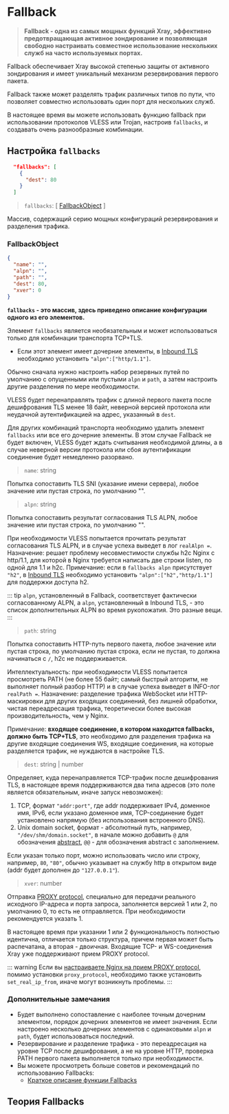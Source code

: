 # Fallback

> **Fallback - одна из самых мощных функций Xray, эффективно предотвращающая активное зондирование и позволяющая свободно настраивать совместное использование нескольких служб на часто используемых портах.**

Fallback обеспечивает Xray высокой степенью защиты от активного зондирования и имеет уникальный механизм резервирования первого пакета.

Fallback также может разделять трафик различных типов по пути, что позволяет совместно использовать один порт для нескольких служб.

В настоящее время вы можете использовать функцию fallback при использовании протоколов VLESS или Trojan, настроив `fallbacks`, и создавать очень разнообразные комбинации.

## Настройка `fallbacks`

```json
  "fallbacks": [
    {
      "dest": 80
    }
  ]
```

> `fallbacks`: \[ [FallbackObject](#fallbackobject) \]

Массив, содержащий серию мощных конфигураций резервирования и разделения трафика.

### FallbackObject

```json
{
  "name": "",
  "alpn": "",
  "path": "",
  "dest": 80,
  "xver": 0
}
```

**`fallbacks` - это массив, здесь приведено описание конфигурации одного из его элементов.**

Элемент `fallbacks` является необязательным и может использоваться только для комбинации транспорта TCP+TLS.

- Если этот элемент имеет дочерние элементы, в [Inbound TLS](../transport.md#tlsobject) необходимо установить `"alpn":["http/1.1"]`.

Обычно сначала нужно настроить набор резервных путей по умолчанию с опущенными или пустыми `alpn` и `path`, а затем настроить другие разделения по мере необходимости.

VLESS будет перенаправлять трафик с длиной первого пакета после дешифрования TLS менее 18 байт, неверной версией протокола или неудачной аутентификацией на адрес, указанный в `dest`.

Для других комбинаций транспорта необходимо удалить элемент `fallbacks` или все его дочерние элементы. В этом случае Fallback не будет включен, VLESS будет ждать считывания необходимой длины, а в случае неверной версии протокола или сбоя аутентификации соединение будет немедленно разорвано.

> `name`: string

Попытка сопоставить TLS SNI (указание имени сервера), любое значение или пустая строка, по умолчанию "".

> `alpn`: string

Попытка сопоставить результат согласования TLS ALPN, любое значение или пустая строка, по умолчанию "".

При необходимости VLESS попытается прочитать результат согласования TLS ALPN, и в случае успеха выведет в лог `realAlpn =`.
Назначение: решает проблему несовместимости службы h2c Nginx с http/1.1, для которой в Nginx требуется написать две строки listen, по одной для 1.1 и h2c.
Примечание: если в `fallbacks alpn` присутствует `"h2"`, в [Inbound TLS](../transport.md#tlsobject) необходимо установить `"alpn":["h2","http/1.1"]` для поддержки доступа h2.

::: tip
`alpn`, установленный в Fallback, соответствует фактически согласованному ALPN, а `alpn`, установленный в Inbound TLS, - это список дополнительных ALPN во время рукопожатия. Это разные вещи.
:::

> `path`: string

Попытка сопоставить HTTP-путь первого пакета, любое значение или пустая строка, по умолчанию пустая строка, если не пустая, то должна начинаться с `/`, h2c не поддерживается.

Интеллектуальность: при необходимости VLESS попытается просмотреть PATH (не более 55 байт; самый быстрый алгоритм, не выполняет полный разбор HTTP) и в случае успеха выведет в INFO-лог `realPath =`.
Назначение: разделение трафика WebSocket или HTTP-маскировки для других входящих соединений, без лишней обработки, чистая переадресация трафика, теоретически более высокая производительность, чем у Nginx.

Примечание: **входящее соединение, в котором находится fallbacks, должно быть TCP+TLS**, это необходимо для разделения трафика на другие входящие соединения WS, входящие соединения, на которые разделяется трафик, не нуждаются в настройке TLS.

> `dest`: string | number

Определяет, куда перенаправляется TCP-трафик после дешифрования TLS, в настоящее время поддерживаются два типа адресов (это поле является обязательным, иначе запуск невозможен):

1. TCP, формат `"addr:port"`, где addr поддерживает IPv4, доменное имя, IPv6, если указано доменное имя, TCP-соединение будет установлено напрямую (без использования встроенного DNS).
2. Unix domain socket, формат - абсолютный путь, например, `"/dev/shm/domain.socket"`, в начале можно добавить `@` для обозначения [abstract](https://www.man7.org/linux/man-pages/man7/unix.7.html), `@@` - для обозначения abstract с заполнением.

Если указан только порт, можно использовать число или строку, например, `80`, `"80"`, обычно указывает на службу http в открытом виде (addr будет дополнен до `"127.0.0.1"`).

> `xver`: number

Отправка [PROXY protocol](https://www.haproxy.org/download/2.2/doc/proxy-protocol.txt), специально для передачи реального исходного IP-адреса и порта запроса, заполняется версией 1 или 2, по умолчанию 0, то есть не отправляется. При необходимости рекомендуется указать 1.

В настоящее время при указании 1 или 2 функциональность полностью идентична, отличается только структура, причем первая может быть распечатана, а вторая - двоичная. Входящие TCP- и WS-соединения Xray уже поддерживают прием PROXY protocol.

::: warning
Если вы [настраиваете Nginx на прием PROXY protocol](https://docs.nginx.com/nginx/admin-guide/load-balancer/using-proxy-protocol/#configuring-nginx-to-accept-the-proxy-protocol), помимо установки `proxy_protocol`, необходимо также установить `set_real_ip_from`, иначе могут возникнуть проблемы.
:::

### Дополнительные замечания

- Будет выполнено сопоставление с наиболее точным дочерним элементом, порядок дочерних элементов не имеет значения. Если настроено несколько дочерних элементов с одинаковыми `alpn` и `path`, будет использоваться последний.
- Резервирование и разделение трафика - это переадресация на уровне TCP после дешифрования, а не на уровне HTTP, проверка PATH первого пакета выполняется только при необходимости.
- Вы можете просмотреть больше советов и рекомендаций по использованию Fallbacks:
  - [Краткое описание функции Fallbacks](../../document/level-1/fallbacks-lv1)

## Теория Fallbacks <Badge text="В разработке" type="warning"/>
